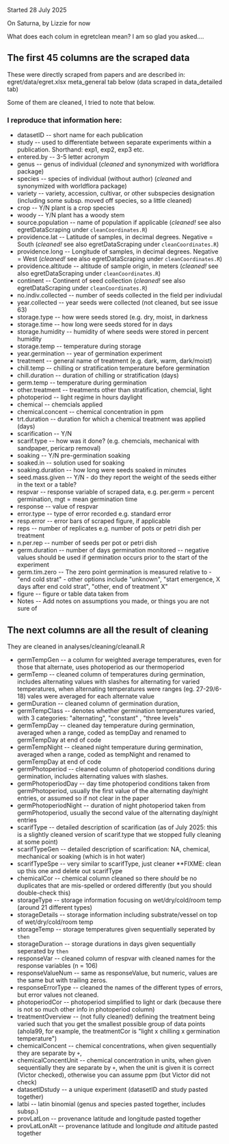 Started 28 July 2025

On Saturna, by Lizzie for now 

What does each colum in egretclean mean? I am so glad you asked....

## The first 45 columns are the scraped data 

These were directly scraped from papers and are described in:
egret/data/egret.xlsx meta_general tab below (data scraped in data_detailed tab)

Some of them are cleaned, I tried to note that below.

### I reproduce that information here: 

* datasetID -- short name for each publication
* study	-- used to differentiate between separate experiments within a publication. Shorthand: exp1, exp2, exp3 etc.
* entered.by -- 3-5 letter acronym 
* genus -- genus of individual (_cleaned_ and synonymized with worldflora package)
* species -- species of individual (without author) (_cleaned_ and synonymized with worldflora package)
* variety -- variety, accession, cultivar, or other subspecies designation (including some subsp. moved off species, so a little cleaned)
* crop -- Y/N plant is a crop species
* woody -- Y/N plant has a woody stem
* source.population -- name of population if applicable (_cleaned!_ see also egretDataScraping under `cleanCoordinates.R`)
* providence.lat -- Latitude of samples, in decimal degrees. Negative = South (_cleaned!_ see also egretDataScraping under `cleanCoordinates.R`)
* providence.long -- Longitude of samples, in decimal degrees. Negative = West (_cleaned!_ see also egretDataScraping under `cleanCoordinates.R`)
* providence.altitude -- altitude of sample origin, in meters (_cleaned!_ see also egretDataScraping under `cleanCoordinates.R`)
* continent -- Continent of seed collection (_cleaned!_ see also egretDataScraping under `cleanCoordinates.R`)
* no.indiv.collected -- number of seeds collected in the field per indiviudal
* year.collected -- year seeds were collected (not cleaned, but see issue 63)
* storage.type -- how were seeds stored (e.g. dry, moist, in darkness
* storage.time -- how long were seeds stored for in days
* storage.humidity -- humidity of where seeds were stored in percent humidity
* storage.temp -- temperature during storage
* year.germination -- year of germination experiment
* treatment -- general name of treatment (e.g. dark, warm, dark/moist)
* chill.temp -- chilling or stratification temperature before germination
* chill.duration -- duration of chilling or stratification (days)
* germ.temp -- temperature during germination
* other.treatment -- treatments other than stratification, chemcial, light
* photoperiod -- light regime in hours daylight 
* chemical -- chemcials applied
* chemical.concent -- chemical concentration in ppm
* trt.duration -- duration for which a chemical treatment was applied (days)
* scarification -- Y/N 
* scarif.type -- how was it done? (e.g. chemcials, mechanical with sandpaper, pericarp removal)
* soaking -- Y/N pre-germination soaking
* soaked.in -- solution used for soaking
* soaking.duration -- how long were seeds soaked in minutes
* seed.mass.given -- Y/N - do they report the weight of the seeds either in the text or a table?
* respvar -- response variable of scraped data, e.g. per.germ = percent germination, mgt = mean germination time
* response -- value of respvar 
* error.type -- type of error recorded e.g. standard error
* resp.error -- error bars of scraped figure, if applicable
* reps -- number of replicates e.g. number of pots or petri dish per treatment
* n.per.rep -- number of seeds per pot or petri dish
* germ.duration -- number of days germination monitored -- negative values should be used if germination occurs prior to the start of the experiment 
* germ.tim.zero -- The zero point germination is measured relative to - "end cold strat" - other options include "unknown", "start emergence, X days after end cold strat", "other, end of treatment X"
* figure -- figure or table data taken from
* Notes -- Add notes on assumptions you made, or things you are not sure of

## The next columns are all the result of cleaning

They are cleaned in analyses/cleaning/cleanall.R 

* germTempGen -- a column for weighted average temperatures, even for those that alternate, uses photoperiod as our thermoperiod
* germTemp  -- cleaned column of temperatures during germination, includes alternating values with slashes for alternating for varied temperatures, when alternating temperatures were ranges (eg. 27-29/6-18) vales were averaged for each alternate value
* germDuration -- cleaned column of germination duration, 
* germTempClass -- denotes whether germination temperatures varied, with 3 categories: "alternating", "constant" , "three levels"
* germTempDay -- cleaned day temperature during germination, averaged when a range, coded as tempDay and renamed to germTempDay at end of code
* germTempNight -- cleaned night temperature during germination, averaged when a range, coded as tempNight and renamed to germTempDay at end of code
* germPhotoperiod -- cleaned column of photoperiod conditions during germination, includes alternating values with slashes.
* germPhotoperiodDay -- day time photoperiod conditions taken from germPhotoperiod, usually the first value of the alternating day/night entries, or assumed so if not clear in the paper
* germPhotoperiodNight -- duration of night photoperiod taken from germPhotoperiod, usually the second value of the alternating day/night entries
* scarifType -- detailed description of scarification (as of July 2025: this is a slightly cleaned version of scarif.type that we stopped fully cleaning at some point)
* scarifTypeGen -- detailed description of scarification: NA, chemical, mechanical or soaking (which is in hot water)
* scarifTypeSpe -- very similar to scarifType, just cleaner **FIXME: clean up this one and delete out scarifType
* chemicalCor -- chemical column cleaned so there *should* be no duplicates that are mis-spelled or ordered differently (but you should double-check this)
* storageType -- storage information focusing on wet/dry/cold/room temp (around 21 different types)
* storageDetails -- storage information including substrate/vessel on top of wet/dry/cold/room temp 
* storageTemp -- storage temperatures given sequentially seperated by `then`
* storageDuration -- storage durations in days given sequentially seperated by `then`
* responseVar -- cleaned column of respvar with cleaned names for the response variables (n = 106)
* responseValueNum -- same as responseValue, but numeric, values are the same but with trailing zeros. 
* responseErrorType -- cleaned the names of the different types of errors, but error values not cleaned.
* photoperiodCor -- photoperiod simplified to light or dark (because there is not so much other info in photoperiod column)
* treatmentOverview -- (not fully cleaned!) defining the treatment being varied such that you get the smallest possible group of data points (ahola99, for example, the treatmentCor is "light x chilling x germination temperature")
* chemicalConcent -- chemical concentrations, when given sequentially they are separate by `+`, 
* chemicalConcentUnit -- chemical concentration in units, when given sequentially they are separate by `+`, when the unit is given it is correct (Victor checked), otherwise you can assume ppm (but Victor did not check)
* datasetIDstudy -- a unique experiment (datasetID and study pasted together)
* latbi	-- latin binomial (genus and species pasted together, includes subsp.)
* provLatLon -- provenance latitude and longitude pasted together
* provLatLonAlt -- provenance latitude and longitude *and* altitude pasted together

